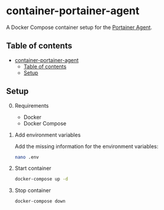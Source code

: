 # container-portainer-agent

A Docker Compose container setup for the [Portainer Agent](https://github.com/portainer/agent).

## Table of contents

- [container-portainer-agent](#container-portainer-agent)
  - [Table of contents](#table-of-contents)
  - [Setup](#setup)

## Setup

0. Requirements

   - Docker
   - Docker Compose

1. Add environment variables

    Add the missing information for the environment variables:

    ```bash
    nano .env
    ```

2. Start container

    ```bash
    docker-compose up -d
    ````

3. Stop container

    ```bash
    docker-compose down
    ```
